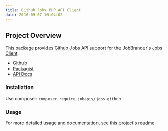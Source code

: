 ```yaml
---
title: Github Jobs PHP API Client
date: 2016-09-07 16:04:02
---
```


## Project Overview
This package provides [Github Jobs API](https://jobs.github.com/api)
support for the JobBrander's [Jobs Client](https://github.com/JobBrander/jobs-common).

- [Github](https://github.com/jobapis/jobs-github)
- [Packagist](https://packagist.org/packages/jobapis/jobs-github)
- [API Docs](https://jobs.github.com/api)

### Installation

Use composer: `composer require jobapis/jobs-github`

### Usage

For more detailed usage and documentation, see [this project's readme](https://github.com/jobapis/jobs-github#usage)
